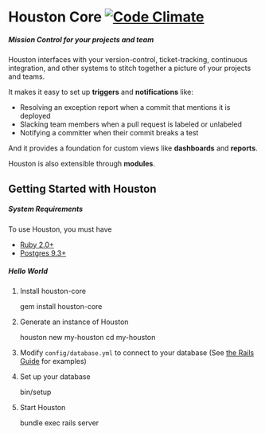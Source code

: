 # Houston Core [![Code Climate](https://codeclimate.com/github/houston/houston-core.png)](https://codeclimate.com/github/houston/houston-core)

##### Mission Control for your projects and team

Houston interfaces with your version-control, ticket-tracking, continuous integration, and other systems to stitch together a picture of your projects and teams.

It makes it easy to set up **triggers** and **notifications** like:

 - Resolving an exception report when a commit that mentions it is deployed
 - Slacking team members when a pull request is labeled or unlabeled
 - Notifying a committer when their commit breaks a test

And it provides a foundation for custom views like **dashboards** and **reports**.

Houston is also extensible through **modules**.



## Getting Started with Houston

##### System Requirements

To use Houston, you must have

 - [Ruby 2.0+](https://www.ruby-lang.org/en/downloads)
 - [Postgres 9.3+](http://www.postgresql.org/download)

##### Hello World

 1. Install houston-core

    gem install houston-core

 2. Generate an instance of Houston

    houston new my-houston
    cd my-houston

 3. Modify `config/database.yml` to connect to your database (See [the Rails Guide](http://guides.rubyonrails.org/configuring.html#configuring-a-database) for examples)
 4. Set up your database

    bin/setup

 5. Start Houston

    bundle exec rails server
